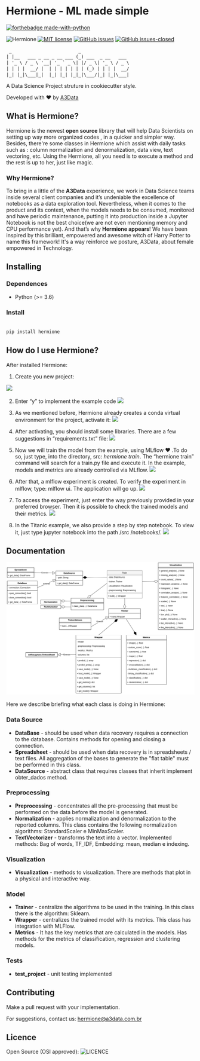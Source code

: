 # Hermione - ML made simple

[![forthebadge made-with-python](http://ForTheBadge.com/images/badges/made-with-python.svg)](https://www.python.org/)

![Hermione](https://github.com/A3Data/hermione/workflows/hermione/badge.svg)
[![MIT license](https://img.shields.io/badge/License-MIT-blue.svg)](https://lbesson.mit-license.org/)
[![GitHub issues](https://img.shields.io/github/issues/a3data/hermione.svg)](https://GitHub.com/a3data/hermione/issues/)
[![GitHub issues-closed](https://img.shields.io/github/issues-closed/a3data/hermione.svg)](https://GitHub.com/a3data/hermione/issues?q=is%3Aissue+is%3Aclosed)

 ```
  _                         _                  
| |__   ___ _ __ _ __ ___ (_) ___  _ __   ___ 
| '_ \ / _ \ '__| '_ ` _ \| |/ _ \| '_ \ / _ \
| | | |  __/ |  | | | | | | | (_) | | | |  __/
|_| |_|\___|_|  |_| |_| |_|_|\___/|_| |_|\___|
```

A Data Science Project struture in cookiecutter style.

Developed with ❤️ by [A3Data](http://www.a3data.com.br/)

  

## What is Hermione?

  

Hermione is the newest **open source** library that will help Data Scientists on setting up way more organized codes , in a quicker and simpler way. Besides, there're some classes in Hermione which assist with daily tasks such as : column normalization and denormalization, data view, text vectoring, etc. Using the Hermione, all you need is to execute a method and the rest is up to her, just like magic.

### Why Hermione?
To bring in a little of the **A3Data** experience, we work in Data Science teams inside several client companies and it’s undeniable the excellence of notebooks as a data exploration tool. Nevertheless, when it comes to the product and its context, when the models needs to be consumed, monitored and have periodic maintenance, putting it into production inside a Jupyter Notebook is not the best choice(we are not even mentioning memory and CPU performance yet). And that’s why **Hermione appears**!
We have been inspired by this brilliant, empowered and awesome witch of Harry Potter  to name this framework!
It's a way reinforce we posture, A3Data, about female empowered in Technology.

## Installing


### Dependences

- Python (>= 3.6)
  

### Install

```python

pip install hermione

```
## How do I use Hermione?
After installed Hermione:
1.  Create you new project:

 ![](https://cdn-images-1.medium.com/max/800/1*7Ju0Tq2DP1pE5bfGPguh2w.png)

2. Enter “y” to implement the example code
![](https://cdn-images-1.medium.com/max/800/1*TJoFVA-Nio2O3XvxBN4MUQ.png)

3. As we mentioned before, Hermione already creates a conda virtual environment for the project, activate it:
![](https://cdn-images-1.medium.com/max/800/1*38yp-E_AUxM7lIw9PCo0rw.png)

4. After activating, you should install some libraries. There are a few suggestions in “requirements.txt” file:
![](https://cdn-images-1.medium.com/max/800/1*rpXdiYmPKHNbVoKFZIHrlQ.png)

5. Now we will train the model from the example, using MLflow ❤ .To do so, just type, into the directory, src: _hermione train_. The “hermione train” command will search for a train.py file and execute it. In the example, models and metrics are already controlled via MLflow.
![](https://cdn-images-1.medium.com/max/800/1*MmVcmAYspxWdzbd5r00W5g.png)

6. After that, a mlflow experiment is created. To verify the experiment in mlflow, type: mlflow ui. The application will go up.
![](https://cdn-images-1.medium.com/max/800/1*DReyAtL9eJ0fiwxaVo3Yfw.png)

7. To access the experiment, just enter the way previously provided in your preferred browser. Then it is possible to check the trained models and their metrics.
![](https://cdn-images-1.medium.com/max/800/1*c_rDEqERZR6r8JVI3TMTcQ.png)

8. In the Titanic example, we also provide a step by step notebook. To view it, just type jupyter notebook into the path /src /notebooks/.
![](https://cdn-images-1.medium.com/max/800/1*U3ToR5jDjQJihT9EnxeDdg.png)


## Documentation
![](images/class_diagram.png)

Here we describe briefing what each class is doing in Hermione:

### Data Source
-   **DataBase** - should be used when data recovery requires a connection to the database. Contains methods for opening and closing a connection.
-   **Spreadsheet**  - should be used when data recovery is in spreadsheets / text files. All aggregation of the bases to generate the  "flat table" must be performed in this class.
-   **DataSource**  - abstract class that requires classes that inherit implement obter_dados method.


### Preprocessing

-   **Preprocessing**  - concentrates all the pre-processing that must be performed on the data before the model is generated.
-   **Normalization** - applies normalization and denormalization to the reported columns. This class contains the following normalization algorithms: StandardScaler e MinMaxScaler.
-   **TextVectorizer**  - transforms the text into a vector. Implemented methods: Bag of words, TF_IDF, Embedding: mean, median e indexing.

### Visualization

-   **Visualization** - methods to visualization. There are methods that plot in a physical and interactive way.

### Model

-   **Trainer**  - centralize the algorithms to be used in the training. In this class there is the algorithm: Sklearn.
-   **Wrapper** - centralizes the trained model with its metrics. This class has integration with MLFlow.
-   **Metrics** - It has the key metrics that are calculated in the models. Has methods for the metrics of classification, regression and clustering models.

### Tests
-   **test_project** - unit testing implemented
  

## Contributing

  Make a pull request with your implementation.

For suggestions, contact us: hermione@a3data.com.br

## Licence
Open Source (OSI approved): ![LICENCE](https://img.shields.io/pypi/l/tqdm.svg)